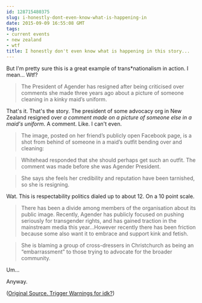 ```yaml
---
id: 128715480375
slug: i-honestly-dont-even-know-what-is-happening-in
date: 2015-09-09 16:55:08 GMT
tags:
- current events
- new zealand
- wtf
title: I honestly don't even know what is happening in this story...
---
```

But I'm pretty sure this is a great example of trans\*nationalism in action. I mean... Wtf?

> The President of Agender has resigned after being criticised over comments she made three years ago about a picture of someone cleaning in a kinky maid’s uniform.

That's it. That's the story. The president of some advocacy org in New Zealand resigned over _a comment made on a picture of someone else in a maid's uniform_. A comment. Like. I can't even.

> The image, posted on her friend’s publicly open Facebook page, is a shot from behind of someone in a maid’s outfit bending over and cleaning:

> Whitehead responded that she should perhaps get such an outfit. The comment was made before she was Agender President.

> She says she feels her credibility and reputation have been tarnished, so she is resigning. 

Wat. This is respectability politics dialed up to about 12. On a 10 point scale. 

> There has been a divide among members of the organisation about its public image. Recently, Agender has publicly focused on pushing seriously for transgender rights, and has gained traction in the mainstream media this year...However recently there has been friction because some also want it to embrace and support kink and fetish.

>She is blaming a group of cross-dressers in Christchurch as being an “embarrassment” to those trying to advocate for the broader community. 

Um... 

Anyway.

([Original Source. Trigger Warnings for idk?][1])

[1]: https://web.archive.org/web/20150909105905/http://www.gaynz.com/articles/publish/2/article_17264.php